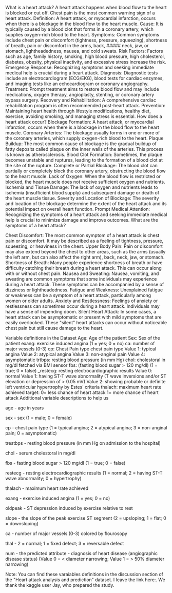 What is a heart attack?
A heart attack happens when blood flow to the heart is blocked or cut off. Chest pain is the most common warning sign of a heart attack.
Definition: A heart attack, or myocardial infarction, occurs when there is a blockage in the blood flow to the heart muscle.
Cause: It is typically caused by a blood clot that forms in a coronary artery, which supplies oxygen-rich blood to the heart.
Symptoms: Common symptoms include chest pain or discomfort (tightness, pressure, squeezing), shortness of breath, pain or discomfort in the arms, back, ##### neck, jaw, or stomach, lightheadedness, nausea, and cold sweats.
Risk Factors: Factors such as age, family history, smoking, high blood pressure, high cholesterol, diabetes, obesity, physical inactivity, and excessive stress increase the risk.
Emergency Response: Recognizing symptoms and seeking immediate medical help is crucial during a heart attack.
Diagnosis: Diagnostic tests include an electrocardiogram (ECG/EKG), blood tests for cardiac enzymes, and imaging tests like an echocardiogram or coronary angiography.
Treatment: Prompt treatment aims to restore blood flow and may include medications, oxygen therapy, angioplasty, stenting, or coronary artery bypass surgery.
Recovery and Rehabilitation: A comprehensive cardiac rehabilitation program is often recommended post-heart attack.
Prevention: Maintaining heart health through lifestyle modifications, healthy diet, exercise, avoiding smoking, and managing stress is essential.
How does a heart attack occur?
Blockage Formation: A heart attack, or myocardial infarction, occurs when there is a blockage in the blood flow to the heart muscle.
Coronary Arteries: The blockage usually forms in one or more of the coronary arteries, which supply oxygen-rich blood to the heart.
Plaque Buildup: The most common cause of blockage is the gradual buildup of fatty deposits called plaque on the inner walls of the arteries. This process is known as atherosclerosis.
Blood Clot Formation: Sometimes, the plaque becomes unstable and ruptures, leading to the formation of a blood clot at the site of the rupture.
Complete or Partial Blockage: The blood clot can partially or completely block the coronary artery, obstructing the blood flow to the heart muscle.
Lack of Oxygen: When the blood flow is restricted or blocked, the heart muscle does not receive sufficient oxygen and nutrients.
Ischemia and Tissue Damage: The lack of oxygen and nutrients leads to ischemia (insufficient blood supply) and subsequent damage or death of the heart muscle tissue.
Severity and Location of Blockage: The severity and location of the blockage determine the extent of the heart attack and its potential impact on overall heart function.
Prompt Medical Attention: Recognizing the symptoms of a heart attack and seeking immediate medical help is crucial to minimize damage and improve outcomes.
What are the symptoms of a heart attack?

Chest Discomfort: The most common symptom of a heart attack is chest pain or discomfort. It may be described as a feeling of tightness, pressure, squeezing, or heaviness in the chest. Upper Body Pain: Pain or discomfort may also extend beyond the chest to other areas, such as the arms (usually the left arm, but can also affect the right arm), back, neck, jaw, or stomach. Shortness of Breath: Many people experience shortness of breath or have difficulty catching their breath during a heart attack. This can occur along with or without chest pain. Nausea and Sweating: Nausea, vomiting, and sweating are common symptoms that some individuals may experience during a heart attack. These symptoms can be accompanied by a sense of dizziness or lightheadedness. Fatigue and Weakness: Unexplained fatigue or weakness can be a symptom of a heart attack, particularly among women or older adults. Anxiety and Restlessness: Feelings of anxiety or restlessness can sometimes occur during a heart attack. Individuals may have a sense of impending doom. Silent Heart Attack: In some cases, a heart attack can be asymptomatic or present with mild symptoms that are easily overlooked. These "silent" heart attacks can occur without noticeable chest pain but still cause damage to the heart.

Variable definitions in the Dataset
Age: Age of the patient Sex: Sex of the patient exang: exercise induced angina (1 = yes; 0 = no) ca: number of major vessels (0-3) cp: Chest Pain type chest pain type Value 1: typical angina Value 2: atypical angina Value 3: non-anginal pain Value 4: asymptomatic trtbps: resting blood pressure (in mm Hg) chol: cholestoral in mg/dl fetched via BMI sensor fbs: (fasting blood sugar > 120 mg/dl) (1 = true; 0 = false) _restecg: resting electrocardiographic results Value 0: normal Value 1: having ST-T wave abnormality (T wave inversions and/or ST elevation or depression of > 0.05 mV) Value 2: showing probable or definite left ventricular hypertrophy by Estes' criteria thalach: maximum heart rate achieved target: 0= less chance of heart attack 1= more chance of heart attack Additional variable descriptions to help us

age - age in years

sex - sex (1 = male; 0 = female)

cp - chest pain type (1 = typical angina; 2 = atypical angina; 3 = non-anginal pain; 0 = asymptomatic)

trestbps - resting blood pressure (in mm Hg on admission to the hospital)

chol - serum cholestoral in mg/dl

fbs - fasting blood sugar > 120 mg/dl (1 = true; 0 = false)

restecg - resting electrocardiographic results (1 = normal; 2 = having ST-T wave abnormality; 0 = hypertrophy)

thalach - maximum heart rate achieved

exang - exercise induced angina (1 = yes; 0 = no)

oldpeak - ST depression induced by exercise relative to rest

slope - the slope of the peak exercise ST segment (2 = upsloping; 1 = flat; 0 = downsloping)

ca - number of major vessels (0-3) colored by flourosopy

thal - 2 = normal; 1 = fixed defect; 3 = reversable defect

num - the predicted attribute - diagnosis of heart disease (angiographic disease status) (Value 0 = < diameter narrowing; Value 1 = > 50% diameter narrowing)

Note: You can find these varaiables definitions in the discussion section of the "Heart attack analysis and prediction" dataset. I leave the link here:. We thank the kaggle user Jay, who prepared the study.
